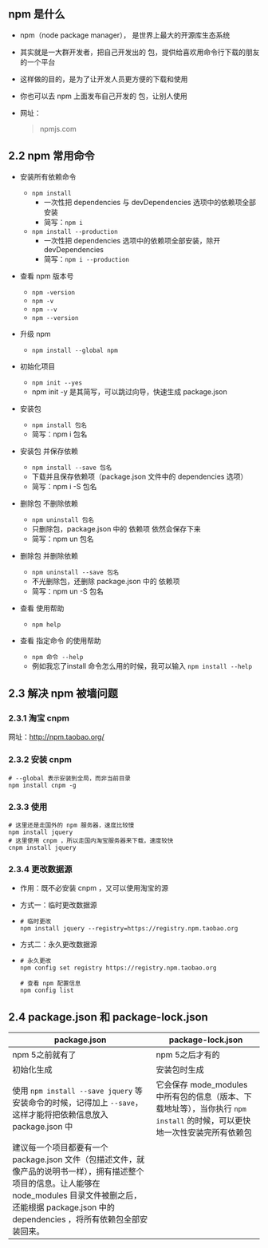 ## npm 是什么

- npm（node package manager）， 是世界上最大的开源库生态系统

- 其实就是一大群开发者，把自己开发出的 包，提供给喜欢用命令行下载的朋友的一个平台

- 这样做的目的，是为了让开发人员更方便的下载和使用

- 你也可以去 npm 上面发布自己开发的 包，让别人使用

- 网址：

  >  npmjs.com



## 2.2 npm 常用命令

- 安装所有依赖命令
  - `npm install`
    - 一次性把 dependencies 与 devDependencies 选项中的依赖项全部安装
    - 简写：`npm i`
  - `npm install --production`
    - 一次性把 dependencies 选项中的依赖项全部安装，除开 devDependencies
    - 简写：`npm i --production`
- 查看 npm 版本号
  - `npm -version`
  - `npm -v`
  - `npm --v`
  - `npm --version`
- 升级 npm
  - `npm install --global npm`

- 初始化项目
  - `npm init --yes`
  - npm init -y 是其简写，可以跳过向导，快速生成 package.json 
- 安装包
  - `npm install 包名`
  - 简写：npm i 包名
- 安装包 并保存依赖
  - `npm install --save 包名`
  - 下载并且保存依赖项（package.json 文件中的 dependencies 选项）
  - 简写：npm i -S 包名
- 删除包 不删除依赖
  - `npm uninstall 包名`
  - 只删除包，package.json 中的 依赖项 依然会保存下来
  - 简写：npm un 包名
- 删除包 并删除依赖
  - `npm uninstall --save 包名`
  - 不光删除包，还删除 package.json 中的 依赖项
  - 简写：npm un -S 包名
- 查看 使用帮助
  - `npm help`
- 查看 指定命令 的使用帮助
  - `npm 命令 --help`
  - 例如我忘了install 命令怎么用的时候，我可以输入 `npm install --help`



## 2.3 解决 npm 被墙问题

### 2.3.1 淘宝 cnpm

网址：http://npm.taobao.org/



### 2.3.2 安装 cnpm

```shell
# --global 表示安装到全局，而非当前目录
npm install cnpm -g
```



### 2.3.3 使用

```shell
# 这里还是走国外的 npm 服务器，速度比较慢
npm install jquery
# 这里使用 cnpm ，所以走国内淘宝服务器来下载，速度较快
cnpm install jquery
```



### 2.3.4 更改数据源

- 作用：既不必安装 cnpm ，又可以使用淘宝的源

- 方式一：临时更改数据源

- ```shell
  # 临时更改
  npm install jquery --registry=https://registry.npm.taobao.org
  ```

- 方式二：永久更改数据源

- ```shell
  # 永久更改
  npm config set registry https://registry.npm.taobao.org
  
  # 查看 npm 配置信息
  npm config list
  ```



## 2.4 package.json 和 package-lock.json

| package.json                                                 | package-lock.json                                            |
| ------------------------------------------------------------ | ------------------------------------------------------------ |
| npm 5之前就有了                                              | npm 5之后才有的                                              |
| 初始化生成                                                   | 安装包时生成                                                 |
| 使用 `npm install --save jquery` 等安装命令的时候，记得加上 `--save`，这样才能将把依赖信息放入 package.json 中 | 它会保存 mode_modules 中所有包的信息（版本、下载地址等），当你执行 `npm install` 的时候，可以更快地一次性安装完所有依赖包 |
| 建议每一个项目都要有一个 package.json 文件（包描述文件，就像产品的说明书一样），拥有描述整个项目的信息。让人能够在 node_modules 目录文件被删之后，还能根据 package.json 中的 dependencies ，将所有依赖包全部安装回来。 |                                                              |

